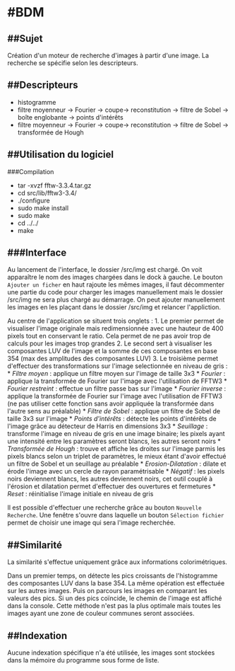 #BDM
====

##Sujet
-------
Création d'un moteur de recherche d'images à partir d'une image. La recherche se spécifie selon les descripteurs.

##Descripteurs
--------------

* histogramme
* filtre moyenneur -> Fourier -> coupe-> reconstitution -> filtre de Sobel -> boîte englobante -> points d'intérêts
* filtre moyenneur -> Fourier -> coupe-> reconstitution -> filtre de Sobel -> transformée de Hough

##Utilisation du logiciel
-------------------------
###Compilation
* tar -xvzf fftw-3.3.4.tar.gz
* cd src/lib/fftw3-3.4/
* ./configure
* sudo make install
* sudo make
* cd ../../
* make

###Interface
-----------
Au lancement de l'interface, le dossier /src/img est chargé. On voit apparaître le nom des images chargées dans le dock à gauche. Le bouton `Ajouter un ficher` en haut rajoute les mêmes
images, il faut décommenter une partie du code pour charger les images manuellement mais le dossier /src/img ne sera plus chargé au démarrage. On peut ajouter manuellement les images  en
les plaçant dans le dossier /src/img et relancer l'appliction.

Au centre de l'application se situent trois onglets :
     1. Le premier permet de visualiser l'image originale mais redimensionnée avec une hauteur de 400 pixels tout en conservant le ratio. Cela permet de ne pas avoir trop de calculs pour
        les images trop grandes
     2. Le second sert à visualiser les composantes LUV de l'image et la somme de ces composantes en base 354 (max des amplitudes des composantes LUV)
     3. Le troisième permet d'effectuer des transformations sur l'image selectionnée en niveau de gris :
          * *Filtre moyen*          : applique un filtre moyen sur l'image de taille 3x3
          * *Fourier*               : applique la transformée de Fourier sur l'image avec l'utilisation de FFTW3
          * *Fourier restreint*     : effectue un filtre passe bas sur l'image
          * *Fourier inverse*       : applique la transformée de Fourier sur l'image avec l'utilisation de FFTW3 (ne pas utiliser cette fonction sans avoir appliquée la transformée
            dans l'autre sens au préalable)
          * *Filtre de Sobel*       : applique un filtre de Sobel de taille 3x3 sur l'image
          * *Points d'intérêts*     : détecte les points d'intérêts de l'image grâce au détecteur de Harris en dimensions 3x3
          * *Seuillage*             : transforme l'image en niveau de gris en une image binaire; les pixels ayant une intensité entre les paramètres seront blancs, les autres seront
            noirs
          * *Transformée de Hough*  : trouve et affiche les droites sur l'image parmis les pixels blancs selon un triplet de paramètres, le mieux étant d'avoir effectué un filtre de
            Sobel et un seuillage au préalable
          * *Erosion-Dilatation*    : dilate et érode l'image avec un cercle de rayon paramétrisable
          * *Négatif*               : les pixels noirs deviennent blancs, les autres deviennent noirs, cet outil couplé à l'érosion et dilatation permet d'effectuer des ouvertures et
            fermetures
          * *Reset*                 : réinitialise l'image initiale en niveau de gris

Il est possible d'effectuer une recherche grâce au bouton `Nouvelle Recherche`. Une fenêtre s'ouvre dans laquelle un bouton `Sélection fichier` permet de choisir une image qui sera
l'image recherchée.


##Similarité
------------
La similarité s'effectue uniquement grâce aux informations colorimétriques.

Dans un premier temps, on détecte les pics croissants de l'histogramme des composantes LUV dans la base 354. La même opération est effectuée sur les autres images. Puis on parcours
les images en comparant les valeurs des pics. Si un des pics coïncide, le chemin de l'image est affiché dans la console. Cette méthode n'est pas la plus optimale mais toutes les
images ayant une zone de couleur communes seront associées.

##Indexation
------------
Aucune indexation spécifique n'a été utilisée, les images sont stockées dans la mémoire du programme sous forme de liste.

